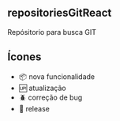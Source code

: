 ## repositoriesGitReact

Repósitorio para busca GIT 

 ## Ícones

- :package: nova funcionalidade
- :up: atualização
- :beetle: correção de bug
- :checkered_flag: release